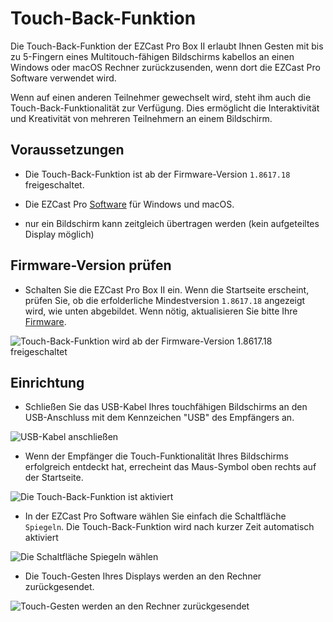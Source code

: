 # Touch-Back-Funktion

Die Touch-Back-Funktion der EZCast Pro Box II erlaubt Ihnen Gesten mit bis zu 5-Fingern eines Multitouch-fähigen Bildschirms kabellos an einen Windows oder macOS Rechner zurückzusenden, wenn dort die EZCast Pro Software verwendet wird.

Wenn auf einen anderen Teilnehmer gewechselt wird, steht ihm auch die Touch-Back-Funktionalität zur Verfügung. Dies ermöglicht die Interaktivität und Kreativität von mehreren Teilnehmern an einem Bildschirm.

## Voraussetzungen

* Die Touch-Back-Funktion ist ab der Firmware-Version `1.8617.18` freigeschaltet.

* Die EZCast Pro [Software](quickstart.md#InstallSoftware) für Windows und macOS.

* nur ein Bildschirm kann zeitgleich übertragen werden (kein aufgeteiltes Display möglich)

## Firmware-Version prüfen

* Schalten Sie die EZCast Pro Box II ein. Wenn die Startseite erscheint, prüfen Sie, ob die erfolderliche Mindestversion `1.8617.18` angezeigt wird, wie unten abgebildet. Wenn nötig, aktualisieren Sie bitte Ihre [Firmware](firmware-upgrade.html).

![Touch-Back-Funktion wird ab der Firmware-Version 1.8617.18 freigeschaltet](/images/ProIIBox_Firmware-Version.1.8617.18.png)

## Einrichtung

* Schließen Sie das USB-Kabel Ihres touchfähigen Bildschirms an den USB-Anschluss mit dem Kennzeichen "USB" des Empfängers an.

![USB-Kabel anschließen](/images/B10_Touch-USB-cable.png)

* Wenn der Empfänger die Touch-Funktionalität Ihres Bildschirms erfolgreich entdeckt hat, errecheint das Maus-Symbol oben rechts auf der Startseite.

![Die Touch-Back-Funktion ist aktiviert](/images/B10_TouchBack_enabled.png)

* In der EZCast Pro Software wählen Sie einfach die Schaltfläche `Spiegeln`. Die Touch-Back-Funktion wird nach kurzer Zeit automatisch aktiviert

![Die Schaltfläche Spiegeln wählen](/images/ProApp_Spiegeln.png)

* Die Touch-Gesten Ihres Displays werden an den Rechner zurückgesendet.

![Touch-Gesten werden an den Rechner zurückgesendet](/images/B10_TouchBack_using.png)